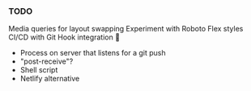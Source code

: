 ### TODO
Media queries for layout swapping
Experiment with Roboto Flex styles
CI/CD with Git Hook integration 🤔
* Process on server that listens for a git push
* "post-receive"?
* Shell script
* Netlify alternative
